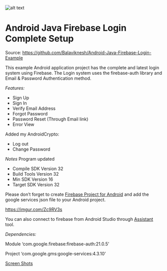 ![alt text](https://firebase.google.com/downloads/brand-guidelines/PNG/logo-built_black.png)

# Android Java Firebase Login Complete Setup

Source: https://github.com/Balaviknesh/Android-Java-Firebase-Login-Example

This example Android application project has the complete and latest login system using Firebase. The Login system uses the firebase-auth library and Email & Password Authentication method. 

_*_Features:_*_
* Sign Up 
* Sign In
* Verify Email Address 
* Forgot Password
* Password Reset (Through Email link)
* Error View

Added my AndroidCrypto:
* Log out
* Change Password

_*_Notes_*_ Program updated
* Compile SDK Version 32
* Build Tools Version 32
* Min SDK Version 16
* Target SDK Version 32

Please don’t forget to create [Firebase Project for Android](https://firebase.google.com/docs/android/setup?authuser=0) and add the google services json file to your Android project. 

https://imgur.com/Zc9RV3s

You can also connect to firebase from Android Studio through [Assistant](https://developer.android.com/studio/write/firebase) tool.

_*Dependencies:*_

Module
‘com.google.firebase:firebase-auth:21.0.5’

Project
‘com.google.gms:google-services:4.3.10’


[Screen Shots](https://github.com/Balaviknesh/Android-Java-Firebase-Login-Example/tree/master/%20Firebase%20Login%20Screenshots)
